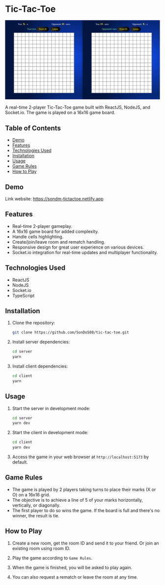 # Tic-Tac-Toe

![Tic-Tac-Toe](https://github.com/SonDo580/tic-tac-toe/blob/main/client/public/demo.gif)

A real-time 2-player Tic-Tac-Toe game built with ReactJS, NodeJS, and Socket.io. The game is played on a 16x16 game board.

## Table of Contents

- [Demo](#demo)
- [Features](#features)
- [Technologies Used](#technologies-used)
- [Installation](#installation)
- [Usage](#usage)
- [Game Rules](#game-rules)
- [How to Play](#how-to-play)

## Demo

Link website: https://sondm-tictactoe.netlify.app

## Features

- Real-time 2-player gameplay.
- A 16x16 game board for added complexity.
- Handle cells highlighting.
- Create/join/leave room and rematch handling.
- Responsive design for great user experience on various devices.
- Socket.io integration for real-time updates and multiplayer functionality.

## Technologies Used

- ReactJS
- NodeJS
- Socket.io
- TypeScript

## Installation

1. Clone the repository:

   ```bash
   git clone https://github.com/SonDo580/tic-tac-toe.git
   ```

2. Install server dependencies:

   ```bash
   cd server
   yarn
   ```

3. Install client dependencies:

   ```bash
   cd client
   yarn
   ```

## Usage

1. Start the server in development mode:

   ```bash
   cd server
   yarn dev
   ```

2. Start the client in development mode:

   ```bash
   cd client
   yarn dev
   ```

3. Access the game in your web browser at `http://localhost:5173` by default.

## Game Rules

- The game is played by 2 players taking turns to place their marks (X or O) on a 16x16 grid.
- The objective is to achieve a line of 5 of your marks horizontally, vertically, or diagonally.
- The first player to do so wins the game. If the board is full and there's no winner, the result is tie.

## How to Play

1. Create a new room, get the room ID and send it to your friend. Or join an existing room using room ID.

2. Play the game according to `Game Rules`.

3. When the game is finished, you will be asked to play again.

4. You can also request a rematch or leave the room at any time.
